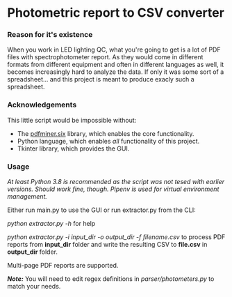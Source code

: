 # Photometric report to CSV converter

### Reason for it's existence

When you work in LED lighting QC, what you're going to 
get is a lot of PDF files with spectrophotometer report. 
As they would come in different formats from different 
equipment and often in different languages as well, it 
becomes increasingly hard to analyze the data. If only 
it was some sort of a spreadsheet... and this project
is meant to produce exacly such a spreadsheet.

### Acknowledgements
This little script would be impossible without:

* The [pdfminer.six](https://github.com/pdfminer/pdfminer.six)
library, which enables the core functionality.
* Python language, which enables _all_ functionality of
this project.
* Tkinter library, which provides the GUI.

### Usage

_At least Python 3.8 is recommended as the script
was not tesed with earlier versions. 
Should work fine, though. Pipenv is used for virtual
environment management._

Either run main.py to use the GUI or run extractor.py
from the CLI:

_python extractor.py -h_ for help

_python extractor.py -i input_dir -o output_dir -f filename.csv_
to process PDF reports from **input_dir** folder and write
the resulting CSV to **file.csv** in **output_dir** folder.

Multi-page PDF reports are supported.

***Note:*** You will need to edit regex definitions in
_parser/photometers.py_ to match your needs. 

